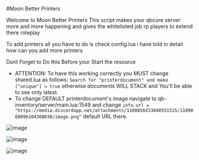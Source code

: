 #Moon Better Printers

Welcome to Moon Better Printers 
This script makes your qbcore server more and more happening and gives the whitelisted job rp players to extend there roleplay

To add printers all you have to do is check config.lua i have told in detail how can you add more printers

Dont Forget to Do this Before your Start the resource

* ATTENTION: To have this working correctly you MUST change shared.lua as follows: `Search for "printerdocument" and make ["unique"] = true` otherwise documents WILL STACK and You'll be able to see only latest.
* To change DEFAULT printerdocument's image navigate to qb-inventory/server/main.lua:1549 and change `info.url = "https://media.discordapp.net/attachments/1108856433048551515/1109068096104308838/image.png"` default URL there.

![image](https://github.com/OmiJod/Omi-printers/assets/69292814/e0099297-0544-4058-9540-a070c997b7a5)

![image](https://github.com/OmiJod/Omi-printers/assets/69292814/a94b1e7b-0fc5-4ddd-8f34-c1a810fdf5c4)

![image](https://github.com/OmiJod/Omi-printers/assets/69292814/c8bcdde9-4a73-4e86-ba07-98756732a3d7)

